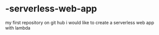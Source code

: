 # -serverless-web-app
my first repository on git hub
i would like to create a serverless web app with lambda

